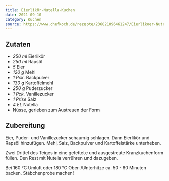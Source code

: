 ```yaml
---
title: Eierlikör-Nutella-Kuchen
date: 2021-09-10
category: Kuchen
source: https://www.chefkoch.de/rezepte/236821096461247/Eierlikoer-Nutella-Kuchen.html
---
```

## Zutaten
* *250 ml* Eierlikör
* *250 ml* Rapsöl
* *5* Eier
* *120 g* Mehl
* *1 Pck.* Backpulver
* *130 g* Kartoffelmehl
* *250 g* Puderzucker
* *1 Pck.* Vanillezucker
* *1 Prise* Salz
* *4 EL* Nutella
* Nüsse, gerieben zum Austreuen der Form

## Zubereitung
Eier, Puder- und Vanillezucker schaumig schlagen. Dann Eierlikör und Rapsöl hinzufügen. Mehl, Salz, Backpulver und Kartoffelstärke unterheben.

Zwei Drittel des Teiges in eine gefettete und ausgestreute Kranzkuchenform füllen. Den Rest mit Nutella verrühren und dazugeben.

Bei 160 °C Umluft oder 180 °C Ober-/Unterhitze ca. 50 - 60 Minuten backen. Stäbchenprobe machen! 